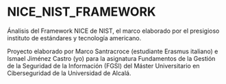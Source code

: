 # NICE_NIST_FRAMEWORK

Ánalisis del Framework NICE de NIST, el marco elaborado por el presigioso instituto de estándares y tecnología americano.

Proyecto elaborado por Marco Santracroce (estudiante Erasmus italiano) e Ismael Jiménez Castro (yo) para la asignatura Fundamentos de la Gestión de la Seguridad de la Información (FGSI) del Máster Universitario en Ciberseguridad de la Universidad de Alcalá. 

